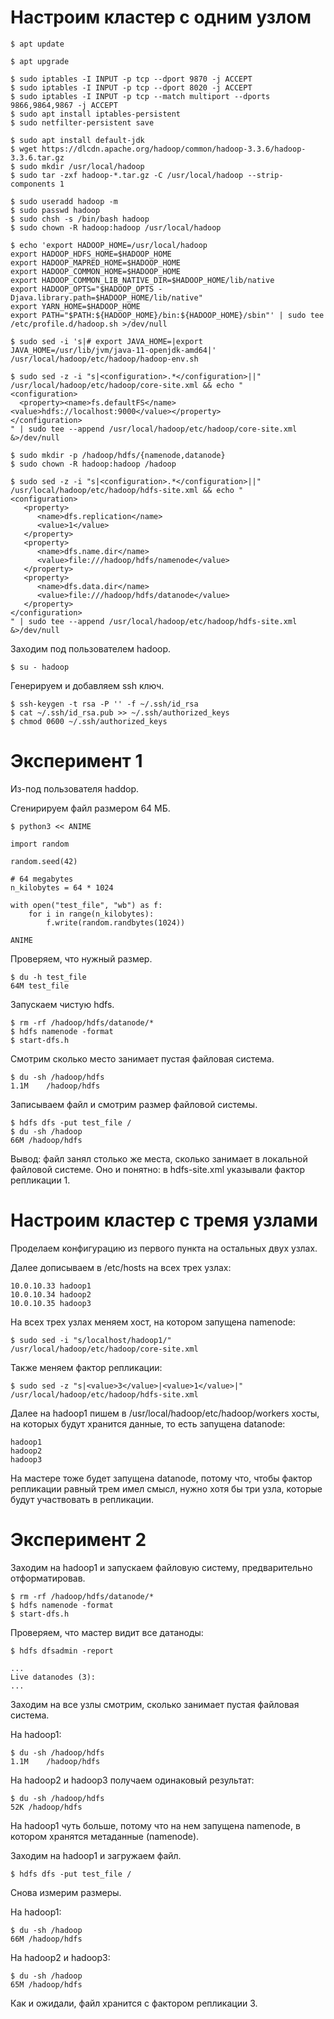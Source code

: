 # Настроим кластер с одним узлом

```
$ apt update

$ apt upgrade

$ sudo iptables -I INPUT -p tcp --dport 9870 -j ACCEPT
$ sudo iptables -I INPUT -p tcp --dport 8020 -j ACCEPT
$ sudo iptables -I INPUT -p tcp --match multiport --dports 9866,9864,9867 -j ACCEPT
$ sudo apt install iptables-persistent
$ sudo netfilter-persistent save

$ sudo apt install default-jdk
$ wget https://dlcdn.apache.org/hadoop/common/hadoop-3.3.6/hadoop-3.3.6.tar.gz
$ sudo mkdir /usr/local/hadoop
$ sudo tar -zxf hadoop-*.tar.gz -C /usr/local/hadoop --strip-components 1

$ sudo useradd hadoop -m 
$ sudo passwd hadoop
$ sudo chsh -s /bin/bash hadoop
$ sudo chown -R hadoop:hadoop /usr/local/hadoop

$ echo 'export HADOOP_HOME=/usr/local/hadoop
export HADOOP_HDFS_HOME=$HADOOP_HOME
export HADOOP_MAPRED_HOME=$HADOOP_HOME
export HADOOP_COMMON_HOME=$HADOOP_HOME
export HADOOP_COMMON_LIB_NATIVE_DIR=$HADOOP_HOME/lib/native
export HADOOP_OPTS="$HADOOP_OPTS -Djava.library.path=$HADOOP_HOME/lib/native"
export YARN_HOME=$HADOOP_HOME
export PATH="$PATH:${HADOOP_HOME}/bin:${HADOOP_HOME}/sbin"' | sudo tee /etc/profile.d/hadoop.sh >/dev/null

$ sudo sed -i 's|# export JAVA_HOME=|export JAVA_HOME=/usr/lib/jvm/java-11-openjdk-amd64|' /usr/local/hadoop/etc/hadoop/hadoop-env.sh

$ sudo sed -z -i "s|<configuration>.*</configuration>||" /usr/local/hadoop/etc/hadoop/core-site.xml && echo "
<configuration> 
  <property><name>fs.defaultFS</name><value>hdfs://localhost:9000</value></property> 
</configuration>
" | sudo tee --append /usr/local/hadoop/etc/hadoop/core-site.xml &>/dev/null

$ sudo mkdir -p /hadoop/hdfs/{namenode,datanode}
$ sudo chown -R hadoop:hadoop /hadoop

$ sudo sed -z -i "s|<configuration>.*</configuration>||" /usr/local/hadoop/etc/hadoop/hdfs-site.xml && echo "
<configuration>
   <property>
      <name>dfs.replication</name>
      <value>1</value>
   </property>
   <property>
      <name>dfs.name.dir</name>
      <value>file:///hadoop/hdfs/namenode</value>
   </property>
   <property>
      <name>dfs.data.dir</name>
      <value>file:///hadoop/hdfs/datanode</value>
   </property>
</configuration>
" | sudo tee --append /usr/local/hadoop/etc/hadoop/hdfs-site.xml &>/dev/null
```

Заходим под пользователем hadoop.

```
$ su - hadoop
```

Генерируем и добавляем ssh ключ.

```
$ ssh-keygen -t rsa -P '' -f ~/.ssh/id_rsa
$ cat ~/.ssh/id_rsa.pub >> ~/.ssh/authorized_keys
$ chmod 0600 ~/.ssh/authorized_keys
```

# Эксперимент 1

Из-под пользователя haddop.

Сгенирируем файл размером 64 МБ.

```
$ python3 << ANIME

import random

random.seed(42)

# 64 megabytes
n_kilobytes = 64 * 1024

with open("test_file", "wb") as f:
    for i in range(n_kilobytes):
        f.write(random.randbytes(1024))

ANIME
```

Проверяем, что нужный размер.

```
$ du -h test_file
64M	test_file
```


Запускаем чистую hdfs.

```
$ rm -rf /hadoop/hdfs/datanode/*
$ hdfs namenode -format
$ start-dfs.h
```

Смотрим сколько место занимает пустая файловая система.

```
$ du -sh /hadoop/hdfs
1.1M	/hadoop/hdfs
```

Записываем файл и смотрим размер файловой системы.

```
$ hdfs dfs -put test_file /
$ du -sh /hadoop
66M	/hadoop/hdfs
```

Вывод: файл занял столько же места, сколько занимает в локальной файловой системе. Оно и понятно: в hdfs-site.xml указывали фактор репликации 1.

# Настроим кластер с тремя узлами

Проделаем конфигурацию из первого пункта на остальных двух узлах.

Далее дописываем в /etc/hosts на всех трех узлах:

```
10.0.10.33 hadoop1
10.0.10.34 hadoop2
10.0.10.35 hadoop3
```

На всех трех узлах меняем хост, на котором запущена namenode:

```
$ sudo sed -i "s/localhost/hadoop1/" /usr/local/hadoop/etc/hadoop/core-site.xml
```

Также меняем фактор репликации:

```
$ sudo sed -z "s|<value>3</value>|<value>1</value>|" /usr/local/hadoop/etc/hadoop/hdfs-site.xml
```

Далее на hadoop1 пишем в /usr/local/hadoop/etc/hadoop/workers хосты, на которых будут хранится данные, то есть запущена datanode:

```
hadoop1
hadoop2
hadoop3
```

На мастере тоже будет запущена datanode, потому что, чтобы фактор репликации равный трем имел смысл, нужно хотя бы три узла, которые будут участвовать в репликации.

# Эксперимент 2

Заходим на hadoop1 и запускаем файловую систему, предварительно отформатировав.

```
$ rm -rf /hadoop/hdfs/datanode/*
$ hdfs namenode -format
$ start-dfs.h
```

Проверяем, что мастер видит все датаноды:

```
$ hdfs dfsadmin -report

...
Live datanodes (3):
...
```

Заходим на все узлы смотрим, сколько занимает пустая файловая система.

На hadoop1:

```
$ du -sh /hadoop/hdfs
1.1M	/hadoop/hdfs
```

На hadoop2 и hadoop3 получаем одинаковый результат:

```
$ du -sh /hadoop/hdfs
52K	/hadoop/hdfs
```

На hadoop1 чуть больше, потому что на нем запущена namenode, в котором хранятся метаданные (namenode).

Заходим на hadoop1 и загружаем файл.

```
$ hdfs dfs -put test_file /
```

Снова измерим размеры.

На hadoop1:

```
$ du -sh /hadoop
66M	/hadoop/hdfs
```

На hadoop2 и hadoop3:

```
$ du -sh /hadoop
65M	/hadoop/hdfs
```

Как и ожидали, файл хранится с фактором репликации 3.

